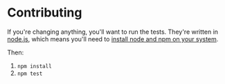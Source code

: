 # Contributing

If you're changing anything, you'll want to run the tests. They're written in [node.js](http://nodejs.org/), which means you'll need to [install node and npm on your system](http://nodejs.org/download/).

Then:

1. `npm install`
2. `npm test`

